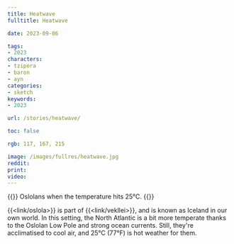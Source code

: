 ```yaml
---
title: Heatwave
fulltitle: Heatwave

date: 2023-09-06

tags:
- 2023
characters:
- tzipora
- baron
- ayn
categories:
- sketch
keywords:
- 2023

url: /stories/heatwave/

toc: false

rgb: 117, 167, 215

image: /images/fullres/heatwave.jpg
reddit:
print:
video:
---
```

{{<note caption>}}
Oslolans when the temperature hits 25°C.
{{</note>}}

{{<link/oslola>}} is part of {{<link/vekllei>}}, and is known as Iceland in our own world. In this setting, the North Atlantic is a bit more temperate thanks to the Oslolan Low Pole and strong ocean currents. Still, they're acclimatised to cool air, and 25°C (77°F) is hot weather for them.